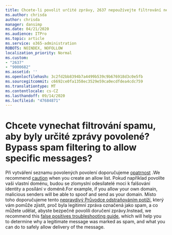 ```yaml
---
title: Chcete-li povolit určité zprávy, 2637 nepoužívejte filtrování nevyžádané pošty.
ms.author: chrisda
author: chrisda
manager: dansimp
ms.date: 04/21/2020
ms.audience: ITPro
ms.topic: article
ms.service: o365-administration
ROBOTS: NOINDEX, NOFOLLOW
localization_priority: Normal
ms.custom:
- "2637"
- "9000682"
ms.assetid: ''
ms.openlocfilehash: 3c2fd2bb8394b7a4499b539c9b676918d3c0e5fb
ms.sourcegitcommit: c6692ce0fa1358ec3529e59ca0ecdfdea4cdc759
ms.translationtype: MT
ms.contentlocale: cs-CZ
ms.lasthandoff: 09/14/2020
ms.locfileid: "47684871"
---
```

# <a name="bypass-spam-filtering-to-allow-specific-messages"></a><span data-ttu-id="eb256-102">Chcete vynechat filtrování spamu, aby byly určité zprávy povolené?</span><span class="sxs-lookup"><span data-stu-id="eb256-102">Bypass spam filtering to allow specific messages?</span></span>

<span data-ttu-id="eb256-103">Při vytváření seznamu povolených povolení doporučujeme [opatrnost](https://docs.microsoft.com/exchange/troubleshoot/antispam/cautions-against-bypassing-spam-filters) .</span><span class="sxs-lookup"><span data-stu-id="eb256-103">We recommend [caution](https://docs.microsoft.com/exchange/troubleshoot/antispam/cautions-against-bypassing-spam-filters) when you create an allow list.</span></span> <span data-ttu-id="eb256-104">Pokud například povolíte vaši vlastní doménu, budou se zlomyslní odesílatelé moci k falšování identity a posílání v doméně.</span><span class="sxs-lookup"><span data-stu-id="eb256-104">For example, if you allow your own domain, malicious senders will be able to spoof and send as your domain.</span></span>  <span data-ttu-id="eb256-105">Místo toho doporučujeme tento [nepravdivý Průvodce odstraňováním potíží](https://docs.microsoft.com/microsoft-365/security/office-365-security/anti-spam-protection), který vám pomůže zjistit, proč byla legitimní zpráva označená jako spam, a co můžete udělat, abyste bezpečně povolili doručení zprávy.</span><span class="sxs-lookup"><span data-stu-id="eb256-105">Instead, we recommend this [false positives troubleshooting guide](https://docs.microsoft.com/microsoft-365/security/office-365-security/anti-spam-protection), which will help you to determine why a legitimate message was marked as spam, and what you can do to safely allow delivery of the message.</span></span>
